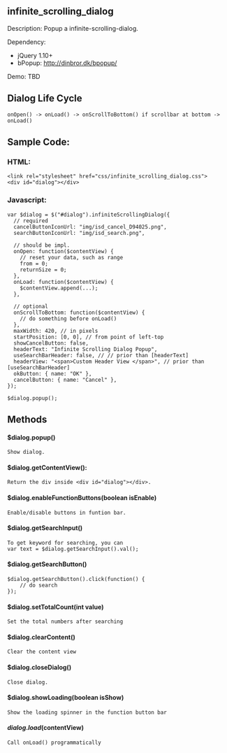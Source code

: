 ## infinite_scrolling_dialog

Description:
Popup a infinite-scrolling-dialog.

Dependency:
* jQuery 1.10+
* bPopup: <a href="http://dinbror.dk/bpopup/">http://dinbror.dk/bpopup/</a>

Demo:
TBD

## Dialog Life Cycle
    onOpen() -> onLoad() -> onScrollToBottom() if scrollbar at bottom -> onLoad()

## Sample Code:
### HTML:
    <link rel="stylesheet" href="css/infinite_scrolling_dialog.css">
    <div id="dialog"></div>

### Javascript:

    var $dialog = $("#dialog").infiniteScrollingDialog({
      // required
      cancelButtonIconUrl: "img/isd_cancel_D94025.png",
      searchButtonIconUrl: "img/isd_search.png",
      
      // should be impl.
      onOpen: function($contentView) {
        // reset your data, such as range
        from = 0;
        returnSize = 0;
      },
      onLoad: function($contentView) {
        $contentView.append(...);
      },
      
      // optional
      onScrollToBottom: function($contentView) {
        // do something before onLoad()
      },
      maxWidth: 420, // in pixels
      startPosition: [0, 0], // from point of left-top
      showCancelButton: false,
      headerText: "Infinite Scrolling Dialog Popup",
      useSearchBarHeader: false, // // prior than [headerText]
      headerView: "<span>Custom Header View </span>", // prior than [useSearchBarHeader]
      okButton: { name: "OK" },
      cancelButton: { name: "Cancel" },
    });
    
    $dialog.popup();

## Methods
#### $dialog.popup()
    Show dialog.
    
#### $dialog.getContentView():
    Return the div inside <div id="dialog"></div>.
    
#### $dialog.enableFunctionButtons(boolean isEnable)
    Enable/disable buttons in funtion bar.

#### $dialog.getSearchInput()
    To get keyword for searching, you can
    var text = $dialog.getSearchInput().val();

#### $dialog.getSearchButton()
    $dialog.getSearchButton().click(function() {
        // do search 
    });

#### $dialog.setTotalCount(int value)
    Set the total numbers after searching
    
#### $dialog.clearContent()
    Clear the content view

#### $dialog.closeDialog()
    Close dialog.

#### $dialog.showLoading(boolean isShow)
    Show the loading spinner in the function button bar
    
#### $dialog.load($contentView)
    Call onLoad() programmatically


